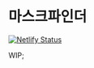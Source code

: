 # 마스크파인더

[![Netlify Status](https://api.netlify.com/api/v1/badges/cfefe2c8-63a2-4ea5-b773-e213fb1a70fa/deploy-status)](https://app.netlify.com/sites/mask-finder/deploys)

WIP;
